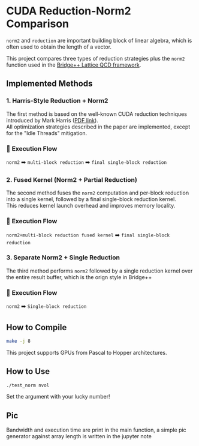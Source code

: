 # CUDA Reduction-Norm2 Comparison

 `norm2` and  `reduction` are important building block of linear algebra, which is often used to obtain the length of a vector.

This project compares three types of reduction strategies plus the `norm2` function used in the [Bridge++ Lattice QCD framework](https://bridge.kek.jp/Lattice-code/).

## Implemented Methods

### 1. Harris-Style Reduction + Norm2
The first method is based on the well-known CUDA reduction techniques introduced by Mark Harris ([PDF link](https://developer.download.nvidia.com/assets/cuda/files/reduction.pdf)).  
All optimization strategies described in the paper are implemented, except for the "Idle Threads" mitigation.  
### 🔁 **Execution Flow**

`norm2` ➡️ `multi-block reduction` ➡️ `final single-block reduction`

### 2. Fused Kernel (Norm2 + Partial Reduction)
The second method fuses the `norm2` computation and per-block reduction into a single kernel, followed by a final single-block reduction kernel.  
This reduces kernel launch overhead and improves memory locality.

### 🔁 **Execution Flow**

`norm2+multi-block reduction fused kernel` ➡️ `final single-block reduction`


### 3. Separate Norm2 + Single Reduction
The third method performs `norm2` followed by a single reduction kernel over the entire result buffer, which is the orign style in Bridge++

### 🔁 **Execution Flow**

`norm2` ➡️ `Single-block reduction`

## How to Compile

```bash
make -j 8
```

This project supports GPUs from Pascal to Hopper architectures.

## How to Use

```bash
./test_norm nvol
```

Set the argument with your lucky number!

## Pic

Bandwidth and execution time are print in the main function, a simple pic generator against array length is written in the jupyter note
